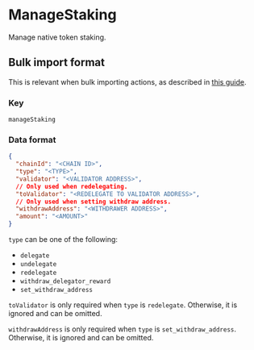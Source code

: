 # ManageStaking

Manage native token staking.

## Bulk import format

This is relevant when bulk importing actions, as described in [this
guide](https://github.com/DA0-DA0/dao-dao-ui/wiki/Bulk-importing-actions).

### Key

`manageStaking`

### Data format

```json
{
  "chainId": "<CHAIN ID>",
  "type": "<TYPE>",
  "validator": "<VALIDATOR ADDRESS>",
  // Only used when redelegating.
  "toValidator": "<REDELEGATE TO VALIDATOR ADDRESS>",
  // Only used when setting withdraw address.
  "withdrawAddress": "<WITHDRAWER ADDRESS>",
  "amount": "<AMOUNT>"
}
```

`type` can be one of the following:

- `delegate`
- `undelegate`
- `redelegate`
- `withdraw_delegator_reward`
- `set_withdraw_address`

`toValidator` is only required when `type` is `redelegate`. Otherwise, it is
ignored and can be omitted.

`withdrawAddress` is only required when `type` is `set_withdraw_address`.
Otherwise, it is ignored and can be omitted.
